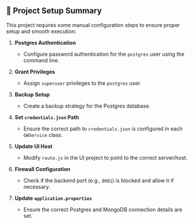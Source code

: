 ## 📝 **Project Setup Summary**  

This project requires some manual configuration steps to ensure proper setup and smooth execution:  

1. **Postgres Authentication**  
   - Configure password authentication for the `postgres` user using the command line.  

2. **Grant Privileges**  
   - Assign `superuser` privileges to the `postgres` user.  

3. **Backup Setup**  
   - Create a backup strategy for the Postgres database.  

4. **Set `credentials.json` Path**  
   - Ensure the correct path to `credentials.json` is configured in each `GWService` class.  

5. **Update UI Host**  
   - Modify `route.js` in the UI project to point to the correct server/host.  

6. **Firewall Configuration**  
   - Check if the backend port (e.g., `8081`) is blocked and allow it if necessary.  

7. **Update `application.properties`**  
   - Ensure the correct Postgres and MongoDB connection details are set.  


